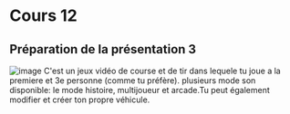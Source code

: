 # Cours 12
## Préparation de la présentation 3 
![image](https://user-images.githubusercontent.com/112128368/203866772-b731832f-5756-49d7-a600-5f8c4aee6c56.png)
C'est un jeux vidéo de course et de tir dans lequele tu joue a la premiere et 3e personne (comme tu préfère). plusieurs mode son disponible: le mode histoire, multijoueur et arcade.Tu peut également modifier et créer ton propre véhicule.
